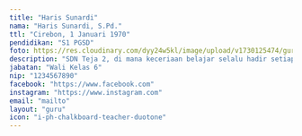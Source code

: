 ```yaml
---
title: "Haris Sunardi"
nama: "Haris Sunardi, S.Pd."
ttl: "Cirebon, 1 Januari 1970"
pendidikan: "S1 PGSD"
foto: https://res.cloudinary.com/dyy24w5kl/image/upload/v1730125474/guru/1harissquare_ukhcuu.jpg
description: "SDN Teja 2, di mana keceriaan belajar selalu hadir setiap hari."
jabatan: "Wali Kelas 6"
nip: "1234567890"
facebook: "https://www.facebook.com"
instagram: "https://www.instagram.com"
email: "mailto"
layout: "guru"
icon: "i-ph-chalkboard-teacher-duotone"
---
```

